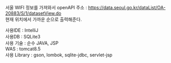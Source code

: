  서울 WIFI 정보를 가져와서  openAPI 주소 : https://data.seoul.go.kr/dataList/OA-20883/S/1/datasetView.do <br/>
 현재 위치에서 가까운 순으로 출력해준다. 
 
 사용IDE : IntelliJ <br/>
 사용DB : SQLite3 <br/>
 사용 기술 : 순수 JAVA, JSP <br/>
 WAS : tomcat8.5 <br/>
 사용 Library : gson, lombok, sqlite-jdbc, servlet-jsp
